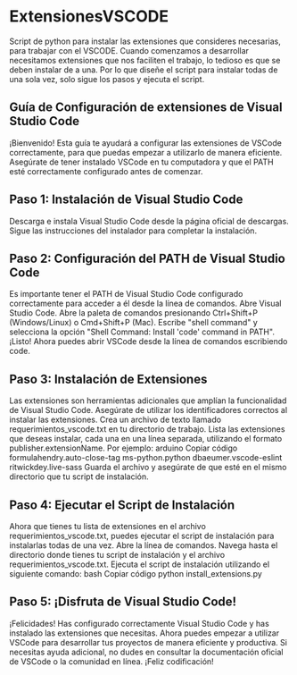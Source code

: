 # ExtensionesVSCODE
Script de python para instalar las extensiones que consideres necesarias, para trabajar con el VSCODE.
Cuando comenzamos a desarrollar necesitamos extensiones que nos faciliten el trabajo, lo tedioso es que se deben instalar de a una. Por lo que diseñe el script para instalar todas de una sola vez, solo sigue los pasos y ejecuta el script.

## Guía de Configuración de extensiones de Visual Studio Code
¡Bienvenido! Esta guía te ayudará a configurar las extensiones de VSCode correctamente, para que puedas empezar a utilizarlo de manera eficiente. Asegúrate de tener instalado VSCode en tu computadora y que el PATH esté correctamente configurado antes de comenzar.

## Paso 1: Instalación de Visual Studio Code
Descarga e instala Visual Studio Code desde la página oficial de descargas.
Sigue las instrucciones del instalador para completar la instalación.

## Paso 2: Configuración del PATH de Visual Studio Code
Es importante tener el PATH de Visual Studio Code configurado correctamente para acceder a él desde la línea de comandos.
Abre Visual Studio Code.
Abre la paleta de comandos presionando Ctrl+Shift+P (Windows/Linux) o Cmd+Shift+P (Mac).
Escribe "shell command" y selecciona la opción "Shell Command: Install 'code' command in PATH".
¡Listo! Ahora puedes abrir VSCode desde la línea de comandos escribiendo code.

## Paso 3: Instalación de Extensiones
Las extensiones son herramientas adicionales que amplían la funcionalidad de Visual Studio Code. Asegúrate de utilizar los identificadores correctos al instalar las extensiones.
Crea un archivo de texto llamado requerimientos_vscode.txt en tu directorio de trabajo.
Lista las extensiones que deseas instalar, cada una en una línea separada, utilizando el formato publisher.extensionName. 
Por ejemplo:
arduino
Copiar código
formulahendry.auto-close-tag
ms-python.python
dbaeumer.vscode-eslint
ritwickdey.live-sass
Guarda el archivo y asegúrate de que esté en el mismo directorio que tu script de instalación.

## Paso 4: Ejecutar el Script de Instalación
Ahora que tienes tu lista de extensiones en el archivo requerimientos_vscode.txt, puedes ejecutar el script de instalación para instalarlas todas de una vez.
Abre la línea de comandos.
Navega hasta el directorio donde tienes tu script de instalación y el archivo requerimientos_vscode.txt.
Ejecuta el script de instalación utilizando el siguiente comando:
bash
Copiar código
python install_extensions.py

## Paso 5: ¡Disfruta de Visual Studio Code!
¡Felicidades! Has configurado correctamente Visual Studio Code y has instalado las extensiones que necesitas. Ahora puedes empezar a utilizar VSCode para desarrollar tus proyectos de manera eficiente y productiva. Si necesitas ayuda adicional, no dudes en consultar la documentación oficial de VSCode o la comunidad en línea. ¡Feliz codificación!
